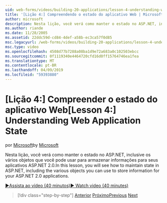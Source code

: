 ```yaml
---
uid: web-forms/videos/building-20-applications/lesson-4-understanding-web-application-state
title: '[Lição 4:] Compreendendo o estado do aplicativo Web | Microsoft Docs'
author: microsoft
description: Nesta lição, você verá como manter o estado no ASP.NET, inclusive os vários objetos que você pode usar para armazenar informações para seu aplicativo ASP.NET 2.0...
ms.author: riande
ms.date: 11/28/2005
ms.assetid: 22ddc59d-cd84-4def-a58b-ec3ca57f0d85
msc.legacyurl: /web-forms/videos/building-20-applications/lesson-4-understanding-web-application-state
msc.type: video
ms.openlocfilehash: 4508d77b7288a08ba1d9e72a683a0c102503ebcc
ms.sourcegitcommit: 0f1119340e4464720cfd16d0ff15764746ea1fea
ms.translationtype: MT
ms.contentlocale: pt-BR
ms.lasthandoff: 04/09/2019
ms.locfileid: "59393880"
---
```

# <a name="lesson-4-understanding-web-application-state"></a><span data-ttu-id="c8084-103">[Lição 4:] Compreender o estado do aplicativo Web</span><span class="sxs-lookup"><span data-stu-id="c8084-103">[Lesson 4:] Understanding Web Application State</span></span>

<span data-ttu-id="c8084-104">por [Microsoft](https://github.com/microsoft)</span><span class="sxs-lookup"><span data-stu-id="c8084-104">by [Microsoft](https://github.com/microsoft)</span></span>

<span data-ttu-id="c8084-105">Nesta lição, você verá como manter o estado no ASP.NET, inclusive os vários objetos que você pode usar para armazenar informações para seus aplicativos ASP.NET 2.0.</span><span class="sxs-lookup"><span data-stu-id="c8084-105">In this lesson, you will see how to maintain state in ASP.NET, including the various objects you can use to store information for your ASP.NET 2.0 applications.</span></span>

[<span data-ttu-id="c8084-106">&#9654;Assista ao vídeo (40 minutos)</span><span class="sxs-lookup"><span data-stu-id="c8084-106">&#9654; Watch video (40 minutes)</span></span>](https://channel9.msdn.com/Blogs/ASP-NET-Site-Videos/lesson-4-understanding-web-application-state)

> [!div class="step-by-step"]
> <span data-ttu-id="c8084-107">[Anterior](lesson-3-understanding-more-about-events-and-postback.md)
> [Próximo](lesson-5-debugging-and-tracing-your-website.md)</span><span class="sxs-lookup"><span data-stu-id="c8084-107">[Previous](lesson-3-understanding-more-about-events-and-postback.md)
[Next](lesson-5-debugging-and-tracing-your-website.md)</span></span>
